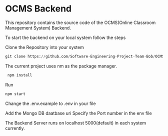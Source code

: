 # OCMS Backend

This repository contains the source code of the OCMS(Online Classroom Management System) Backend.

To start the backend on your local system follow the steps

Clone the Repository into your system
```python
git clone https://github.com/Software-Engineering-Project-Team-Bob/OCMS_Backend.git
```

The current project uses nm as the package manager.
```python
 npm install
```
Run 
```python
npm start
```

Change the .env.example to .env in your file

Add the Mongo DB daatbase uri 
Specify the Port  number in the env file 

The Backend Server runs on localhost 5000(default) in each system currently.



